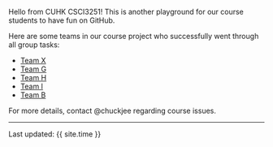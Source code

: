 Hello from CUHK CSCI3251! This is another playground for our course students to have fun on GitHub.

Here are some teams in our course project who successfully went through all group tasks:

*  [Team X](https://csci3251-2023.github.io/project-team-x/)
*  [Team G](https://csci3251-2023.github.io/project-team-g/)
*  [Team H](https://csci3251-2023.github.io/project-team-h/)
*  [Team I](https://csci3251-2023.github.io/project-team-i/)
*  [Team B](https://csci3251-2023.github.io/project-team-b/)
  
For more details, contact @chuckjee regarding course issues.

---
Last updated: {{ site.time }}
